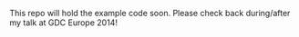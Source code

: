This repo will hold the example code soon. Please check back during/after my talk at GDC Europe 2014!
